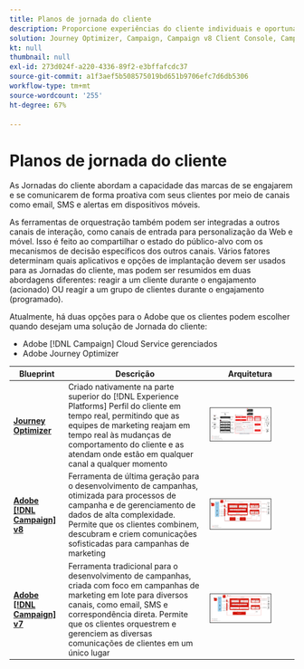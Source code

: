 ```yaml
---
title: Planos de jornada do cliente
description: Proporcione experiências do cliente individuais e oportunas em todos os canais.
solution: Journey Optimizer, Campaign, Campaign v8 Client Console, Campaign v8 Web User Interface, Campaign Classic v7, Campaign Standard, Experience Platform
kt: null
thumbnail: null
exl-id: 273d024f-a220-4336-89f2-e3bffafcdc37
source-git-commit: a1f3aef5b508575019bd651b9706efc7d6db5306
workflow-type: tm+mt
source-wordcount: '255'
ht-degree: 67%

---
```


# Planos de jornada do cliente

As Jornadas do cliente abordam a capacidade das marcas de se engajarem e se comunicarem de forma proativa com seus clientes por meio de canais como email, SMS e alertas em dispositivos móveis.

As ferramentas de orquestração também podem ser integradas a outros canais de interação, como canais de entrada para personalização da Web e móvel. Isso é feito ao compartilhar o estado do público-alvo com os mecanismos de decisão específicos dos outros canais. Vários fatores determinam quais aplicativos e opções de implantação devem ser usados para as Jornadas do cliente, mas podem ser resumidos em duas abordagens diferentes: reagir a um cliente durante o engajamento (acionado) OU reagir a um grupo de clientes durante o engajamento (programado).

Atualmente, há duas opções para o Adobe que os clientes podem escolher quando desejam uma solução de Jornada do cliente:

<ul><li>Adobe [!DNL Campaign] Cloud Service gerenciados</li><li>Adobe Journey Optimizer</li></ul>

| Blueprint | Descrição | Arquitetura |
|---|---|---|
| **[Journey Optimizer](journey-optimizer.md)** | Criado nativamente na parte superior do [!DNL Experience Platforms] Perfil do cliente em tempo real, permitindo que as equipes de marketing reajam em tempo real às mudanças de comportamento do cliente e as atendam onde estão em qualquer canal a qualquer momento | <img src="assets/ajo-architecture.svg" alt="Blueprint de arquitetura de referência para o Journey Optimizer" style="width:75%; border:1px solid #4a4a4a" class="modal-image" /> |
| **[Adobe [!DNL Campaign] v8](campaign-v8.md)** | Ferramenta de última geração para o desenvolvimento de campanhas, otimizada para processos de campanha e de gerenciamento de dados de alta complexidade. Permite que os clientes combinem, descubram e criem comunicações sofisticadas para campanhas de marketing | <img src="assets/campaign-v8-architecture.svg" alt="Blueprint de arquitetura de referência para o Campaign v8" style="width:75%; border:1px solid #4a4a4a" class="modal-image" /> |
| **[Adobe [!DNL Campaign] v7](campaign-v7.md)** | Ferramenta tradicional para o desenvolvimento de campanhas, criada com foco em campanhas de marketing em lote para diversos canais, como email, SMS e correspondência direta. Permite que os clientes orquestrem e gerenciem as diversas comunicações de clientes em um único lugar | <img src="assets/campaign-v7-architecture.svg" alt="Blueprint de arquitetura de referência para o Campaign v7" style="width:75%; border:1px solid #4a4a4a" class="modal-image" /> |
